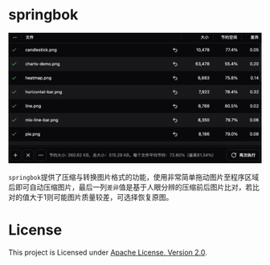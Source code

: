 # springbok

![springbok](./asset/springbok-demo.png)

`springbok`提供了压缩与转换图片格式的功能，使用非常简单拖动图片至程序区域后即可自动压缩图片，最后一列`差异`值是基于人眼分辨的压缩前后图片比对，若比对的值大于1则可能图片质量较差，可选择恢复原图。


# License

This project is Licensed under [Apache License, Version 2.0](./LICENSE).
